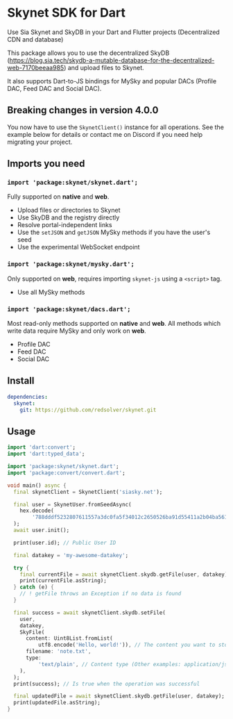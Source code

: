 # Skynet SDK for Dart

Use Sia Skynet and SkyDB in your Dart and Flutter projects (Decentralized CDN and database)

This package allows you to use the decentralized SkyDB (https://blog.sia.tech/skydb-a-mutable-database-for-the-decentralized-web-7170beeaa985) and upload files to Skynet.

It also supports Dart-to-JS bindings for MySky and popular DACs (Profile DAC, Feed DAC and Social DAC).

## Breaking changes in version 4.0.0

You now have to use the `SkynetClient()` instance for all operations. See the example below for details or contact me on Discord if you need help migrating your project.

## Imports you need

### `import 'package:skynet/skynet.dart';`

Fully supported on **native** and **web**.

- Upload files or directories to Skynet
- Use SkyDB and the registry directly
- Resolve portal-independent links
- Use the `setJSON` and `getJSON` MySky methods if you have the user's seed
- Use the experimental WebSocket endpoint

### `import 'package:skynet/mysky.dart';`

Only supported on **web**, requires importing `skynet-js` using a `<script>` tag.

- Use all MySky methods

### `import 'package:skynet/dacs.dart';`

Most read-only methods supported on **native** and **web**. All methods which write data require MySky and only work on **web**.

- Profile DAC
- Feed DAC
- Social DAC

## Install

```yaml
dependencies:
  skynet:
    git: https://github.com/redsolver/skynet.git
```

## Usage

```dart
import 'dart:convert';
import 'dart:typed_data';

import 'package:skynet/skynet.dart';
import 'package:convert/convert.dart';

void main() async {
  final skynetClient = SkynetClient('siasky.net');

  final user = SkynetUser.fromSeedAsync(
    hex.decode(
        '788dddf5232807611557a3dc0fa5f34012c2650526ba91d55411a2b04ba56164'),
  );
  await user.init();

  print(user.id); // Public User ID

  final datakey = 'my-awesome-datakey';

  try {
    final currentFile = await skynetClient.skydb.getFile(user, datakey);
    print(currentFile.asString);
  } catch (e) {
    // ! getFile throws an Exception if no data is found
  }

  final success = await skynetClient.skydb.setFile(
    user,
    datakey,
    SkyFile(
      content: Uint8List.fromList(
          utf8.encode('Hello, world!')), // The content you want to store
      filename: 'note.txt',
      type:
          'text/plain', // Content type (Other examples: application/json or image/png)
    ),
  );
  print(success); // Is true when the operation was successful

  final updatedFile = await skynetClient.skydb.getFile(user, datakey);
  print(updatedFile.asString);
}
```
